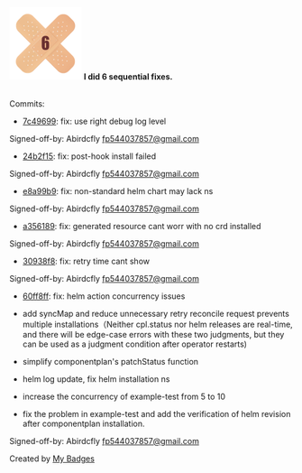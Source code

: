 <img src="https://github.com/my-badges/my-badges/blob/master/badges/fix-commit/fix-6.png?raw=true" alt="I did 6 sequential fixes." title="I did 6 sequential fixes." width="128">
<strong>I did 6 sequential fixes.</strong>
<br><br>

Commits:

- <a href="https://github.com/Abirdcfly/core/commit/7c49699dc5438a9267a93fed52c3c8c91b993393">7c49699</a>: fix: use right debug log level

Signed-off-by: Abirdcfly <fp544037857@gmail.com>
- <a href="https://github.com/Abirdcfly/core/commit/24b2f157aea726a3be9a4c8d2b79c7bbc5fe8d1e">24b2f15</a>: fix: post-hook install failed

Signed-off-by: Abirdcfly <fp544037857@gmail.com>
- <a href="https://github.com/Abirdcfly/core/commit/e8a99b9aaed8204b0faa024d12a553a1e1ae899a">e8a99b9</a>: fix: non-standard helm chart may lack ns

Signed-off-by: Abirdcfly <fp544037857@gmail.com>
- <a href="https://github.com/Abirdcfly/core/commit/a3561896ac6231cbd90a4ef4f776e7441ce56e86">a356189</a>: fix: generated resource cant worr with no crd installed

Signed-off-by: Abirdcfly <fp544037857@gmail.com>
- <a href="https://github.com/Abirdcfly/core/commit/30938f87a68d421d52f7bb4304480ff8ce04d79c">30938f8</a>: fix: retry time cant show

Signed-off-by: Abirdcfly <fp544037857@gmail.com>
- <a href="https://github.com/Abirdcfly/core/commit/60ff8ffd905414a7b07afe777c6e4019486e87a6">60ff8ff</a>: fix: helm action concurrency issues

- add syncMap and reduce unnecessary retry reconcile request prevents multiple installations（Neither cpl.status nor helm releases are real-time, and there will be edge-case errors with these two judgments, but they can be used as a judgment condition after operator restarts)
- simplify componentplan's patchStatus function
- helm log update, fix helm installation ns
- increase the concurrency of example-test from 5 to 10
- fix the problem in example-test and add the verification of helm revision after componentplan installation.

Signed-off-by: Abirdcfly <fp544037857@gmail.com>


Created by <a href="https://github.com/my-badges/my-badges">My Badges</a>
